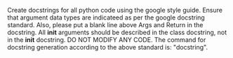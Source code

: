 Create docstrings for all python code using the google style guide. Ensure that argument data types are indicateed as per the google docstring standard. Also, please put a blank line above Args and Return in the docstring. All __init__ arguments should be described in the class docstring, not in the __init__ docstring.  DO NOT MODIFY ANY CODE. 
The command for docstring generation according to the above standard is: "docstring".